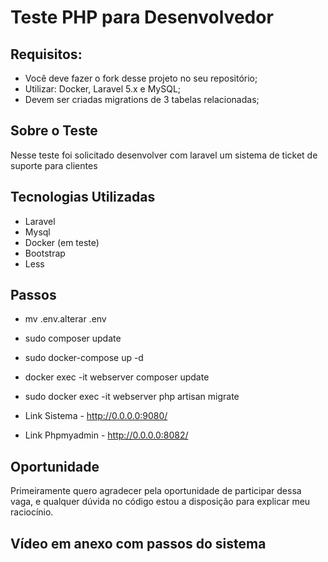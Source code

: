 # Teste PHP para Desenvolvedor

## Requisitos:
- Você deve fazer o fork desse projeto no seu repositório;
- Utilizar: Docker, Laravel 5.x e MySQL;
- Devem ser criadas migrations de 3 tabelas relacionadas;


## Sobre o Teste

Nesse teste foi solicitado desenvolver com laravel um sistema de ticket de suporte para clientes

## Tecnologias Utilizadas

- Laravel
- Mysql
- Docker (em teste)
- Bootstrap
- Less


## Passos
- mv .env.alterar .env
- sudo composer update
- sudo docker-compose up -d
- docker exec -it webserver composer update
- sudo docker exec -it webserver php artisan migrate


- Link Sistema - http://0.0.0.0:9080/
- Link Phpmyadmin - http://0.0.0.0:8082/



## Oportunidade

Primeiramente quero agradecer pela oportunidade de participar dessa vaga, e qualquer dúvida no código estou a disposição para explicar meu raciocínio. 


## Vídeo em anexo com passos do sistema